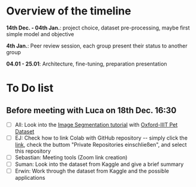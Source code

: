 # Overview of the timeline

**14th Dec. - 04th Jan.**: project choice, dataset pre-processing, maybe first simple model and objective

**4th Jan.**: Peer review session, each group present their status to another group

**04.01 - 25.01**: Architecture, fine-tuning, preparation presentation

# To Do list
## Before meeting with Luca on 18th Dec. 16:30
- [ ] All: Look into the [Image Segmentation tutorial](https://www.tensorflow.org/tutorials/images/segmentation) with [Oxford-IIIT Pet Dataset](https://www.robots.ox.ac.uk/~vgg/data/pets/) 
- [ ] EJ: Check how to link Colab with GitHub repository -- simply click the [link](http://colab.research.google.com/github), check the buttom "Private Repositories einschließen", and select this repository
- [ ] Sebastian: Meeting tools (Zoom link creation)
- [ ] Suman: Look into the dataset from Kaggle and give a brief summary
- [ ] Erwin: Work through the dataset from Kaggle and the possible applications
